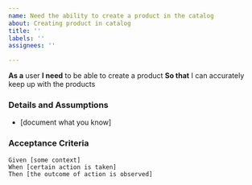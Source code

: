 ```yaml
---
name: Need the ability to create a product in the catalog
about: Creating product in catalog
title: ''
labels: ''
assignees: ''

---
```


**As a** user
 **I need** to be able to create a product
 **So that** I can accurately keep up with the products
   
 ### Details and Assumptions
 * [document what you know]
   
 ### Acceptance Criteria  
   
 ```gherkin
 Given [some context]
 When [certain action is taken]
 Then [the outcome of action is observed]
 ```
